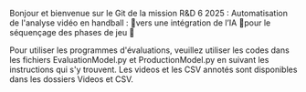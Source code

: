 Bonjour et bienvenue sur le Git de la mission R&D 6 2025 : 
  Automatisation de l'analyse vidéo en handball : vers une intégration de l’IA pour le séquençage des phases de jeu 

Pour utiliser les programmes d'évaluations, veuillez utiliser les codes dans les fichiers EvaluationModel.py et ProductionModel.py en suivant les instructions qui s'y trouvent.
Les videos et les CSV annotés sont disponibles dans les dossiers Videos et CSV.

